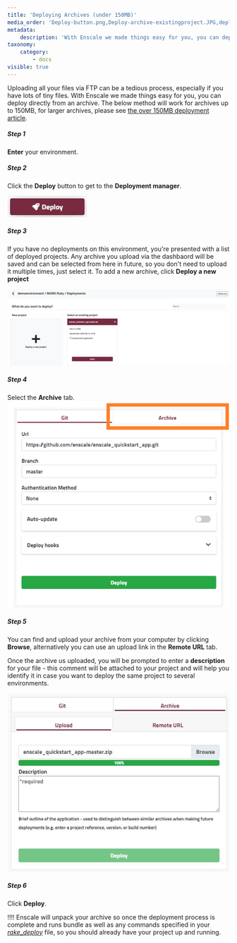 ```yaml
---
title: 'Deploying Archives (under 150MB)'
media_order: 'Deploy-button.png,Deploy-archive-existingproject.JPG,deploy-selectarchive.png,deploy-archive-adddescription.JPG'
metadata:
    description: 'With Enscale we made things easy for you, you can deploy directly from an archive. The below method will work for archives up to 150MB.'
taxonomy:
    category:
        - docs
visible: true
---
```


Uploading all your files via FTP can be a tedious process, especially if you have lots of tiny files. With Enscale we made things easy for you, you can deploy directly from an archive. The below method will work for archives up to 150MB, for larger archives, please see [the over 150MB deployment article](/deployments/deploying-archives-150mb).

##### Step 1
**Enter** your environment. 

##### Step 2
Click the **Deploy** button to get to the **Deployment manager**.

![](Deploy-button.png)

##### Step 3
If you have no deployments on this environment, you're presented with a list of deployed projects. Any archive you upload via the dashbaord will be saved and can be selected from here in future, so you don't need to upload it multiple times, just select it. To add a new archive, click **Deploy a new project**

![](Deploy-archive-existingproject.JPG)

##### Step 4
Select the **Archive** tab. 
![](deploy-selectarchive.png)

##### Step 5

You can find and upload your archive from your computer by clicking **Browse**, alternatively you can use an upload link in the **Remote URL** tab.

Once the archive us uploaded, you will be prompted to enter a **description** for your file - this comment will be attached to your project and will help you identify it in case you want to deploy the same project to several environments.

![](deploy-archive-adddescription.JPG)

##### Step 6

Click **Deploy**.

!!!! Enscale will unpack your archive so once the deployment process is complete and runs bundle as well as any commands specified in your [_rake_\__deploy_](/app/rake) file, so you should already have your project up and running.




